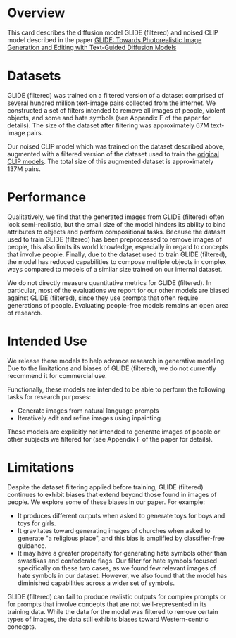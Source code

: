 # Overview

This card describes the diffusion model GLIDE (filtered) and noised CLIP model described in the paper [GLIDE: Towards
Photorealistic Image Generation and Editing with Text-Guided Diffusion Models](https://arxiv.org/abs/2112.10741)

# Datasets

GLIDE (filtered) was trained on a filtered version of a dataset comprised of several hundred million text-image pairs
collected from the internet. We constructed a set of filters intended to remove all images of people, violent objects, and some
and hate symbols (see Appendix F of the paper for details). The size of the dataset after filtering was approximately
67M text-image pairs.

Our noised CLIP model which was trained on the dataset described above, augmented with a filtered version of the dataset used
to train the [original CLIP models](https://github.com/openai/clip). The total size of this augmented dataset is approximately 137M pairs.

# Performance

Qualitatively, we find that the generated images from GLIDE (filtered) often look semi-realistic, but the small size of the model hinders
its ability to bind attributes to objects and perform compositional tasks. Because the dataset used to train GLIDE
(filtered) has been preprocessed to remove images of people, this also limits its world knowledge, especially in regard
to concepts that involve people.
Finally, due to the dataset used to train GLIDE (filtered), the model has reduced capabilities to compose multiple objects in complex ways compared to models of a similar size trained on our internal dataset.

We do not directly measure quantitative metrics for GLIDE (filtered). In particular, most of the evaluations we report for our other models are biased against GLIDE (filtered), since they use prompts that often require generations of people. Evaluating people-free models remains an open area of research.

# Intended Use

We release these models to help advance research in generative modeling. Due to the limitations and biases of GLIDE (filtered), we do not currently recommend it for commercial use.

Functionally, these models are intended to be able to perform the following tasks for research purposes:
 * Generate images from natural language prompts
 * Iteratively edit and refine images using inpainting

These models are explicitly not intended to generate images of people or other subjects we filtered for (see Appendix F of the paper for details).

# Limitations

Despite the dataset filtering applied before training, GLIDE (filtered) continues to exhibit biases that extend beyond those found in images of people.
We explore some of these biases in our paper. For example:

  * It produces different outputs when asked to generate toys for boys and toys for girls.
  * It gravitates toward generating images of churches when asked to generate "a religious place",
    and this bias is amplified by classifier-free guidance.
  * It may have a greater propensity for generating hate symbols other than swastikas and confederate flags. Our filter
    for hate symbols focused specifically on these two cases, as we found few relevant images of hate symbols in our
    dataset. However, we also found that the model has diminished capabilities across a wider set of symbols.

GLIDE (filtered) can fail to produce realistic outputs for complex prompts or for prompts that involve concepts that are
not well-represented in its training data. While the data for the model was filtered to remove certain types of images,
the data still exhibits biases toward Western-centric concepts.